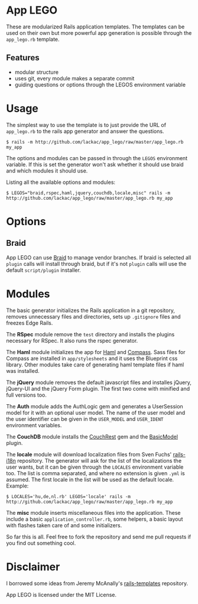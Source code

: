 # App LEGO

These are modularized Rails application templates. The templates can be used on their own but more powerful app generation is possible through the `app_lego.rb` template.

## Features

* modular structure
* uses git, every module makes a separate commit
* guiding questions or options through the LEGOS environment variable

# Usage

The simplest way to use the template is to just provide the URL of `app_lego.rb` to the rails app generator and answer the questions.

    $ rails -m http://github.com/lackac/app_lego/raw/master/app_lego.rb my_app

The options and modules can be passed in through the `LEGOS` environment variable. If this is set the generator won't ask whether it should use braid and which modules it should use.

Listing all the available options and modules:

    $ LEGOS="braid,rspec,haml,jquery,couchdb,locale,misc" rails -m http://github.com/lackac/app_lego/raw/master/app_lego.rb my_app

# Options

## Braid

App LEGO can use [Braid](http://github.com/evilchelu/braid/wikis) to manage vendor branches. If braid is selected all `plugin` calls will install through braid, but if it's not `plugin` calls will use the default `script/plugin` installer.

# Modules

The basic generator initializes the Rails application in a git repository, removes unnecessary files and directories, sets up `.gitignore` files and freezes Edge Rails.

The **RSpec** module remove the `test` directory and installs the plugins necessary for RSpec. It also runs the rspec generator.

The **Haml** module initializes the app for [Haml](http://haml.hamptoncatlin.com/) and [Compass](http://github.com/chriseppstein/compass/wikis). Sass files for Compass are installed in `app/stylesheets` and it uses the Blueprint css library. Other modules take care of generating haml template files if haml was installed.

The **jQuery** module removes the default javascript files and installes jQuery, jQuery-UI and the jQuery Form plugin. The first two come with minified and full versions too.

The **Auth** module adds the AuthLogic gem and generates a UserSession model for it with an optional user model. The name of the user model and the user identifier can be given in the `USER_MODEL` and `USER_IDENT` environment variables.

The **CouchDB** module installs the [CouchRest](http://github.com/jchris/couchrest/tree/master) gem and the [BasicModel](http://github.com/topfunky/basic_model/tree/master) plugin.

The **locale** module will download localization files from Sven Fuchs' [rails-i18n](http://github.com/svenfuchs/rails-i18n/tree/master/rails/locale) repository. The generator will ask for the list of the localizations the user wants, but it can be given through the `LOCALES` environment variable too. The list is comma separated, and where no extension is given `.yml` is assumed. The first locale in the list will be used as the default locale. Example:

    $ LOCALES='hu,de,nl.rb' LEGOS='locale' rails -m http://github.com/lackac/app_lego/raw/master/app_lego.rb my_app
  
The **misc** module inserts miscellaneous files into the application. These include a basic `application_controller.rb`, some helpers, a basic layout with flashes taken care of and some initializers.

So far this is all. Feel free to fork the repository and send me pull requests if you find out something cool.

# Disclaimer

I borrowed some ideas from Jeremy McAnally's [rails-templates](http://github.com/jeremymcanally/rails-templates/tree/master) repository.

App LEGO is licensed under the MIT License.
